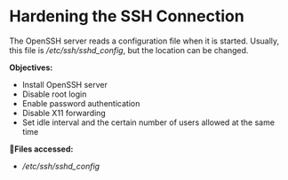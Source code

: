 # Hardening the SSH Connection
The OpenSSH server reads a configuration file when it is started. Usually, this file is */etc/ssh/sshd_config*, but the location can be changed.

**Objectives:**
* Install OpenSSH server
* Disable root login
* Enable password authentication
* Disable X11 forwarding
* Set idle interval and the certain number of users allowed at the same time

**📁Files accessed:**
* */etc/ssh/sshd_config*
